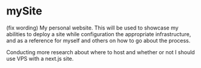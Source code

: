 # mySite
(fix wording) My personal website. This will be used to showcase my abilities to deploy a site while configuration the appropriate infrastructure, and as a reference for myself and others on how to go about the process. 

Conducting more research about where to host and whether or not I should use VPS with a next.js site.
